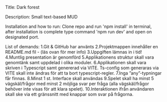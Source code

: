 
Title: Dark forest

Description: Small text-based MUD 

Installation and how to run: 
Clone repo and run 'npm install' in terminal, after installation is complete type command 'npm run dev' and open on designated port. 

List of demands: 
1.Git & GitHub har använts
2.Projektmappen innehåller en README.md fil - (läs ovan för mer info)
3.Uppgiften lämnas in i tid!
4.Muntlig presentation är genomförd
5.Applikationens struktur skall vara genomtänk samt uppdelad i olika moduler.
6.Applikationen skall vara skriven i Typescript samt genererad via VITE. Ts-config som generaras via VITE skall inte ändras för att ta bort typescript-regler.
7.Inga ”any”-typningar får finnas.
8.Minst 1 st. Interface skall användas
9.Spelet skall ha minst 5 vägskäl/frågor med minst 2 möjliga svar per fråga (alla vägskäl/frågor behöver inte visas för att klara spelet).
10.Interaktionen ifrån användaren skall ske via ett gränssnitt med knappar som svar på frågorna.
